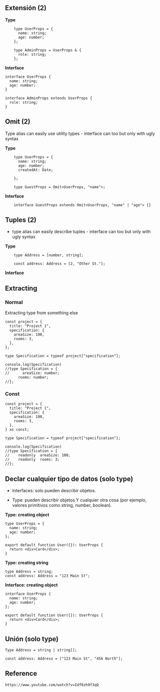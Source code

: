 
## Extensión (2)

**Type**

        type UserProps = {
          name: string;
          age: number;
        };
        
        type AdminProps = UserProps & {
          role: string;
        };

**Interface**

    interface UserProps {
      name: string;
      age: number;
    }
    
    interface AdminProps extends UserProps {
      role: string;
    }
    
## Omit (2)

Type alias can easily use utility types - interface can too but only with ugly syntax

**Type**

        type UserProps = {
          name: string;
          age: number;
          createdAt: Date;   
        
        };
        
        type GuestProps = Omit<UserProps, "name">;

**Interface**

        interface GuestProps extends Omit<UserProps, "name" | "age"> {}



## Tuples (2)

* type alias can easily describe tuples - interface can too but only with ugly syntax

**Type**

        type Address = [number, string];
        
        const address: Address = [2, "Other St."];
        
**Interface**

         


## Extracting
### Normal
Extracting type from something else

    const project = {
      title: "Project 1",
      specification: {
        areaSize: 100,
        rooms: 3,
      },
    };
    
    type Specification = typeof project["specification"];

    console.log(Specification) 
    //type Specification = {
    //      areaSize: number;
          rooms: number;
    //};

### Const

    const project = {
      title: "Project 1",
      specification: {
        areaSize: 100,
        rooms: 3,
      },
    } as const;

    type Specification = typeof project["specification"];

    console.log(Specification) 
    //type Specification = {
    //    readonly  areaSize: 100;
    //    readonly  rooms: 3;
    //};

    

## Declar cualquier tipo de datos (solo type)
* Interfaces: solo pueden describir objetos. 

* Type: pueden describir objetos Y cualquier otra cosa (por ejemplo, valores primitivos como string, number, boolean).


**Type: creating object**

    type UserProps = {
      name: string;
      age: number;
    };
    
    export default function User({}): UserProps {
      return <div>Card</div>;
    }

**Type: creating string**
    
    type Address = string;
    const address: Address = "123 Main St";
    
**Interface: creating object**
 
    interface UserProps {
      name: string;
      age: number;
    };
    
    export default function User({}): UserProps {
      return <div>Card</div>;
    }



## Unión (solo type)

    Type Address = string | string[];
    
    const address: Address = ["123 Main St", "456 North"];
    
## Reference
    https://www.youtube.com/watch?v=Idf0zh9f3qQ

